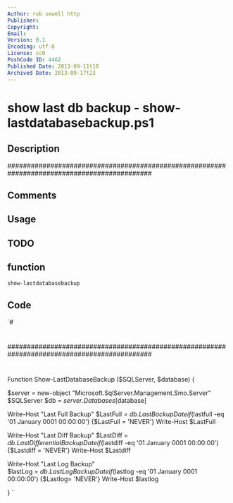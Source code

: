 ```yaml
---
Author: rob sewell http
Publisher: 
Copyright: 
Email: 
Version: 0.1
Encoding: utf-8
License: cc0
PoshCode ID: 4462
Published Date: 2013-09-11t18
Archived Date: 2013-09-17t23
---
```


# show last db backup - show-lastdatabasebackup.ps1

## Description

#############################################################################################

## Comments



## Usage



## TODO



## function

`show-lastdatabasebackup`

## Code

`#
 #
 
   #############################################################################################
 #
 #
 
 Function Show-LastDatabaseBackup ($SQLServer, $database)
 {
 
 $server = new-object "Microsoft.SqlServer.Management.Smo.Server" $SQLServer
 $db = $server.Databases[$database]
 
 Write-Host "Last Full Backup"
 $LastFull = $db.LastBackupDate
 if($lastfull -eq '01 January 0001 00:00:00')
 {$LastFull = 'NEVER'}
 Write-Host $LastFull
 
 Write-Host "Last Diff Backup"
 $LastDiff = $db.LastDifferentialBackupDate  
 if($lastdiff -eq '01 January 0001 00:00:00')
 {$Lastdiff = 'NEVER'}
 Write-Host $Lastdiff
 
 Write-Host "Last Log Backup"                                                                                                                                                         
 $lastLog = $db.LastLogBackupDate 
 if($lastlog -eq '01 January 0001 00:00:00')
 {$Lastlog= 'NEVER'}
 Write-Host $lastlog
 
 }
`

